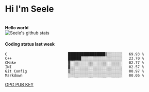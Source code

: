 <h1>Hi I'm Seele</h1>
<br>
<b> Hello world</b>
<br>
<img src="https://github-readme-stats.vercel.app/api?username=Seele0oO&show_icons=true&icon_color=0366d6&bg_color=ffffff&hide_title=true&hide=contribs&include_all_commits=true" alt="Seele's github stats"/>
<br>

<h4>Coding status last week </h4>

<!--START_SECTION:waka-->

```text
C                            █████████████████▒░░░░░░░   69.93 %
C++                          ██████░░░░░░░░░░░░░░░░░░░   23.70 %
CMake                        ▓░░░░░░░░░░░░░░░░░░░░░░░░   02.77 %
INI                          ▓░░░░░░░░░░░░░░░░░░░░░░░░   02.57 %
Git Config                   ▒░░░░░░░░░░░░░░░░░░░░░░░░   00.97 %
Markdown                     ░░░░░░░░░░░░░░░░░░░░░░░░░   00.06 %
```

<!--END_SECTION:waka-->



[GPG PUB KEY](https://keys.openpgp.org/vks/v1/by-fingerprint/3FCE91BF5B9666B55B67213C4C57B7824A5B6680)

